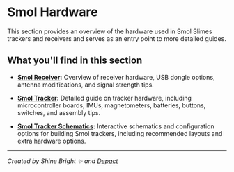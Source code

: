 # Smol Hardware

This section provides an overview of the hardware used in Smol Slimes trackers and receivers and serves as an entry point to more detailed guides.

## What you'll find in this section

- **[Smol Receiver](smol-receiver.md):**
  Overview of receiver hardware, USB dongle options, antenna modifications, and signal strength tips.

- **[Smol Tracker](smol-tracker.md):**
  Detailed guide on tracker hardware, including microcontroller boards, IMUs, magnetometers, batteries, buttons, switches, and assembly tips.

- **[Smol Tracker Schematics](smol-tracker.md#schematics):**
  Interactive schematics and configuration options for building Smol trackers, including recommended layouts and extra hardware options.

<hr/>

*Created by Shine Bright ✨ and [Depact](https://github.com/Depact)*
